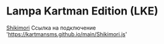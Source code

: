 # Lampa Kartman Edition (LKE)


[Shikimori](https://kartmansms.github.io/main/Shikimori.js)           Ссылка на подключение 'https://kartmansms.github.io/main/Shikimori.js'
